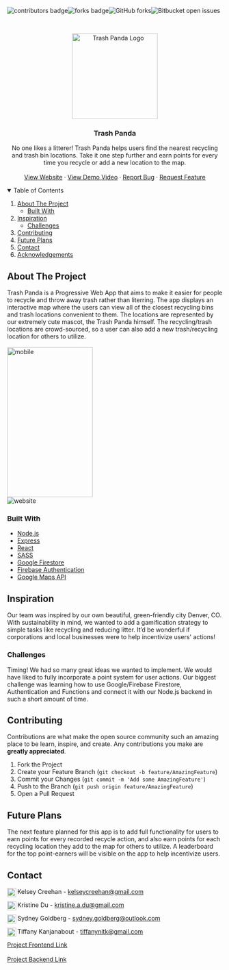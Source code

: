 <!--
*** Thanks for checking out the Best-README-Template. If you have a suggestion
*** that would make this better, please fork the repo and create a pull request
*** or simply open an issue with the tag "enhancement".
*** Thanks again! Now go create something AMAZING! :D
-->



<!-- PROJECT SHIELDS -->
<!--
*** I'm using markdown "reference style" links for readability.
*** Reference links are enclosed in brackets [ ] instead of parentheses ( ).
*** See the bottom of this document for the declaration of the reference variables
*** for contributors-url, forks-url, etc. This is an optional, concise syntax you may use.
*** https://www.markdownguide.org/basic-syntax/#reference-style-links
-->

<img src="https://img.shields.io/github/contributors/tiffanynk/trash-panda-fe?style=for-the-badge" alt="contributors badge"/><img src="https://img.shields.io/github/forks/tiffanynk/trash-panda-fe?label=forks&style=for-the-badge" alt="forks badge"/><img alt="GitHub forks" src="https://img.shields.io/github/forks/tiffanynk/trash-panda-fe?label=fork&style=for-the-badge"><img alt="Bitbucket open issues" src="https://img.shields.io/bitbucket/issues-raw/tiffanynk/trash-panda-fe?style=for-the-badge">


<!-- PROJECT LOGO -->
<br />
<p align="center">
  <a href="https://trash-panda-shehacks.web.app/">
    <img src="https://i.ibb.co/XYVmqmV/TRASH-PANDA-LOGO.jpg" alt="Trash Panda Logo" width="200" height="200">
  </a>

  <h3 align="center">Trash Panda</h3>

  <p align="center">
    No one likes a litterer! Trash Panda helps users find the nearest recycling and trash bin locations. Take it one step further and earn points for every time you recycle or add a new location to the map.
    <br />
    <br />
    <a href="https://trash-panda-shehacks.web.app/">View Website</a>
    ·
    <a href="https://www.youtube.com/watch?v=-CKjlRJCqoM&feature=youtu.be">View Demo Video</a>
    ·
    <a href="https://github.com/tiffanynk/trash-panda-fe/issues">Report Bug</a>
    ·
    <a href="https://github.com/tiffanynk/trash-panda-fe/issues">Request Feature</a>
  </p>
</p>



<!-- TABLE OF CONTENTS -->
<details open="open">
  <summary>Table of Contents</summary>
  <ol>
    <li>
      <a href="#about-the-project">About The Project</a>
      <ul>
        <li><a href="#built-with">Built With</a></li>
      </ul>
    </li>
    <li>
      <a href="#inspiration">Inspiration</a>
      <ul>
        <li><a href="#challenges">Challenges</a></li>
      </ul>
    </li>
    <li><a href="#contributing">Contributing</a></li>
        <li><a href="#future-plans">Future Plans</a></li>
    <li><a href="#contact">Contact</a></li>
    <li><a href="#acknowledgements">Acknowledgements</a></li>
  </ol>
</details>



<!-- ABOUT THE PROJECT -->
## About The Project

Trash Panda is a Progressive Web App that aims to make it easier for people to recycle and throw away trash rather than literring. The app displays an interactive map where the users can view all of the closest recycling bins and trash locations convenient to them. The locations are represented by our extremely cute mascot, the Trash Panda himself. The recycling/trash locations are crowd-sourced, so a user can also add a new trash/recycling location for others to utilize.<br/><br/>
<img src="https://i.ibb.co/7SNHwpF/mobile.png" alt="mobile" width="200" height="350"><br/>
<img src="https://i.ibb.co/qDCrJJw/website.png" alt="website"/>

### Built With

* [Node.js](https://nodejs.org/)
* [Express](https://expressjs.com/)
* [React](https://reactjs.org/)
* [SASS](https://www.npmjs.com/package/sass)
* [Google Firestore](https://cloud.google.com/firestore)
* [Firebase Authentication](https://firebase.google.com/docs/auth)
* [Google Maps API](https://developers.google.com/maps/documentation)



<!-- GETTING STARTED -->
## Inspiration

Our team was inspired by our own beautiful, green-friendly city Denver, CO. With sustainability in mind, we wanted to add a gamification strategy to simple tasks like recycling and reducing litter. It’d be wonderful if corporations and local businesses were to help incentivize users' actions!

### Challenges

Timing! We had so many great ideas we wanted to implement. We would have liked to fully incorporate a point system for user actions. Our biggest challenge was learning how to use Google/Firebase Firestore, Authentication and Functions and connect it with our Node.js backend in such a short amount of time.

<!-- CONTRIBUTING -->
## Contributing

Contributions are what make the open source community such an amazing place to be learn, inspire, and create. Any contributions you make are **greatly appreciated**.

1. Fork the Project
2. Create your Feature Branch (`git checkout -b feature/AmazingFeature`)
3. Commit your Changes (`git commit -m 'Add some AmazingFeature'`)
4. Push to the Branch (`git push origin feature/AmazingFeature`)
5. Open a Pull Request

<!-- FUTURE PLANS -->
## Future Plans

The next feature planned for this app is to add full functionality for users to earn points for every recorded recycle action, and also earn points for each recycling location they add to the map for others to utilize. A leaderboard for the top point-earners will be visible on the app to help incentivize users. 

<!-- CONTACT -->
## Contact
Kelsey Creehan <a href="https://www.linkedin.com/in/kelsey-creehan/"><img align="left" alt="Kelsey's LinkedIn" width="21px" src="https://user-images.githubusercontent.com/68958970/94946276-dc7b8a00-04a9-11eb-9431-366689b9fa06.png" /></a> - kelseycreehan@gmail.com

Kristine Du <a href="https://www.linkedin.com/in/kristine-du/"><img align="left" alt="Kristine's LinkedIn" width="21px" src="https://user-images.githubusercontent.com/68958970/94946276-dc7b8a00-04a9-11eb-9431-366689b9fa06.png" /></a> - kristine.a.du@gmail.com

Sydney Goldberg <a href="https://www.linkedin.com/in/sydney-goldberg-32b9751b0/"><img align="left" alt="Kristine's LinkedIn" width="21px" src="https://user-images.githubusercontent.com/68958970/94946276-dc7b8a00-04a9-11eb-9431-366689b9fa06.png" /></a> - sydney.goldberg@outlook.com

Tiffany Kanjanabout <a href="https://www.linkedin.com/in/tiffany-kanjanabout/"><img align="left" alt="Tiffany's LinkedIn" width="21px" src="https://user-images.githubusercontent.com/68958970/94946276-dc7b8a00-04a9-11eb-9431-366689b9fa06.png" /></a> - tiffanynitk@gmail.com

[Project Frontend Link](https://github.com/tiffanynk/trash-panda-fe)<br/><br/>
[Project Backend Link](https://github.com/tiffanynk/trash-panda-be)


<!-- MARKDOWN LINKS & IMAGES -->
<!-- https://www.markdownguide.org/basic-syntax/#reference-style-links -->
[contributors-shield]: https://img.shields.io/github/contributors/othneildrew/Best-README-Template.svg?style=for-the-badge
[contributors-url]: https://github.com/tiffanynk/trash-panda-fe/graphs/contributors
[forks-shield]: https://img.shields.io/github/forks/othneildrew/Best-README-Template.svg?style=for-the-badge
[forks-url]: https://github.com/tiffanynk/trash-panda-fe/network/members
[stars-shield]: https://img.shields.io/github/stars/othneildrew/Best-README-Template.svg?style=for-the-badge
[stars-url]: https://github.com/tiffanynk/trash-panda-fe/stargazers
[issues-shield]: https://img.shields.io/github/issues/othneildrew/Best-README-Template.svg?style=for-the-badge
[issues-url]: https://github.com/tiffanynk/trash-panda-fe/issues
[license-shield]: https://img.shields.io/github/license/othneildrew/Best-README-Template.svg?style=for-the-badge
[license-url]: https://github.com/othneildrew/Best-README-Template/blob/master/LICENSE.txt
[product-screenshot]: images/screenshot.png
